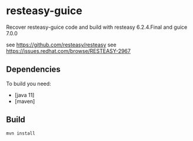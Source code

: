 # resteasy-guice

Recover resteasy-guice code and build with resteasy 6.2.4.Final and guice 7.0.0

see https://github.com/resteasy/resteasy
see https://issues.redhat.com/browse/RESTEASY-2967 

## Dependencies

To build you need:

- [java 11]
- [maven] 



## Build

```sh
mvn install
```
